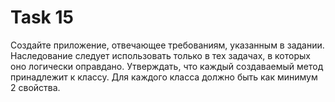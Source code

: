 # Task 15
Создайте приложение, отвечающее требованиям, указанным в задании. Наследование следует использовать только в тех задачах, в которых оно логически оправдано. Утверждать, что каждый создаваемый метод принадлежит к классу. Для каждого класса должно быть как минимум 2 свойства.
